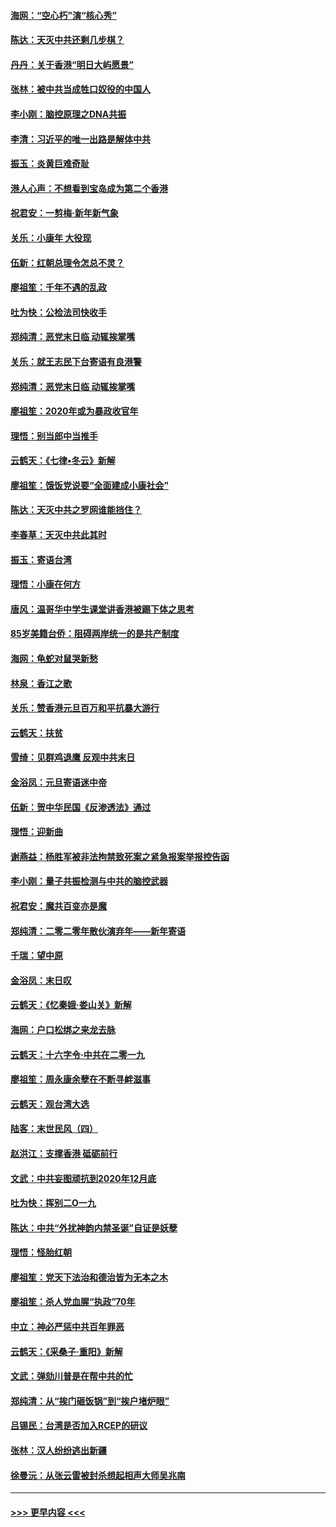 #### [海网：“空心朽”演“核心秀”](../pages/nsc993/n11783874.md?t=01111355) 
#### [陈达：天灭中共还剩几步棋？](../pages/nsc993/n11783719.md?t=01111355) 
#### [丹丹：关于香港“明日大屿愿景”](../pages/nsc993/n11783273.md?t=01111355) 
#### [张林：被中共当成牲口奴役的中国人](../pages/nsc993/n11782397.md?t=01111355) 
#### [李小刚：脑控原理之DNA共振](../pages/nsc993/n11780962.md?t=01111355) 
#### [李清：习近平的唯一出路是解体中共](../pages/nsc993/n11780866.md?t=01111355) 
#### [振玉：炎黄巨难奇耻](../pages/nsc993/n11779632.md?t=01111355) 
#### [港人心声：不想看到宝岛成为第二个香港](../pages/nsc993/n11778817.md?t=01111355) 
#### [祝君安：一剪梅‧新年新气象](../pages/nsc993/n11776340.md?t=01111355) 
#### [关乐：小康年 大役现](../pages/nsc993/n11774213.md?t=01111355) 
#### [伍新：红朝总理令怎总不灵？](../pages/nsc993/n11770813.md?t=01111355) 
#### [廖祖笙：千年不遇的乱政](../pages/nsc993/n11770373.md?t=01111355) 
#### [吐为快：公检法司快收手](../pages/nsc993/n11770359.md?t=01111355) 
#### [郑纯清：恶党末日临 动辄挨掌嘴](../pages/nsc993/n11769912.md?t=01111355) 
#### [关乐：就王志民下台寄语有良港警](../pages/nsc993/n11769903.md?t=01111355) 
#### [郑纯清：恶党末日临 动辄挨掌嘴](../pages/nsc993/n11769356.md?t=01111355) 
#### [廖祖笙：2020年或为暴政收官年](../pages/nsc993/n11768216.md?t=01111355) 
#### [理悟：别当郎中当推手](../pages/nsc993/n11768243.md?t=01111355) 
#### [云鹤天：《七律▪冬云》新解](../pages/nsc993/n11768204.md?t=01111355) 
#### [廖祖笙：饿饭党说要“全面建成小康社会”](../pages/nsc993/n11767482.md?t=01111355) 
#### [陈达：天灭中共之罗网谁能挡住？](../pages/nsc993/n11767465.md?t=01111355) 
#### [李春草：天灭中共此其时](../pages/nsc993/n11767452.md?t=01111355) 
#### [振玉：寄语台湾](../pages/nsc993/n11767432.md?t=01111355) 
#### [理悟：小康在何方](../pages/nsc993/n11767394.md?t=01111355) 
#### [唐风：温哥华中学生课堂讲香港被踢下体之思考](../pages/nsc993/n11766848.md?t=01111355) 
#### [85岁美籍台侨：阻碍两岸统一的是共产制度](../pages/nsc993/n11765043.md?t=01111355) 
#### [海网：龟蛇对鼠哭新愁](../pages/nsc993/n11764895.md?t=01111355) 
#### [林泉：香江之歌](../pages/nsc993/n11764415.md?t=01111355) 
#### [关乐：赞香港元旦百万和平抗暴大游行](../pages/nsc993/n11764382.md?t=01111355) 
#### [云鹤天：扶贫](../pages/nsc993/n11764245.md?t=01111355) 
#### [雪绮：见群鸡退鹰  反观中共末日](../pages/nsc993/n11762112.md?t=01111355) 
#### [金浴凤：元旦寄语迷中帝](../pages/nsc993/n11761788.md?t=01111355) 
#### [伍新：贺中华民国《反渗透法》通过](../pages/nsc993/n11761994.md?t=01111355) 
#### [理悟：迎新曲](../pages/nsc993/n11761152.md?t=01111355) 
#### [谢燕益：杨胜军被非法拘禁致死案之紧急报案举报控告函](../pages/nsc993/n11756134.md?t=01111355) 
#### [李小刚：量子共振检测与中共的脑控武器](../pages/nsc993/n11754518.md?t=01111355) 
#### [祝君安：魔共百变亦是魔](../pages/nsc993/n11754469.md?t=01111355) 
#### [郑纯清：二零二零年散伙演弃年——新年寄语](../pages/nsc993/n11754195.md?t=01111355) 
#### [千瑞：望中原](../pages/nsc993/n11754159.md?t=01111355) 
#### [金浴凤：末日叹](../pages/nsc993/n11752359.md?t=01111355) 
#### [云鹤天：《忆秦娥‧娄山关》新解](../pages/nsc993/n11752348.md?t=01111355) 
#### [海网：户口松绑之来龙去脉](../pages/nsc993/n11752328.md?t=01111355) 
#### [云鹤天：十六字令‧中共在二零一九](../pages/nsc993/n11752305.md?t=01111355) 
#### [廖祖笙：周永康余孽在不断寻衅滋事](../pages/nsc993/n11751013.md?t=01111355) 
#### [云鹤天：观台湾大选](../pages/nsc993/n11751007.md?t=01111355) 
#### [陆客：末世民风（四）](../pages/nsc993/n11749203.md?t=01111355) 
#### [赵洪江：支撑香港 砥砺前行](../pages/nsc993/n11748482.md?t=01111355) 
#### [文武：中共妄图顽抗到2020年12月底](../pages/nsc993/n11748446.md?t=01111355) 
#### [吐为快：挥别二O一九](../pages/nsc993/n11748411.md?t=01111355) 
#### [陈达：中共“外扰神韵内禁圣诞”自证是妖孽](../pages/nsc993/n11748226.md?t=01111355) 
#### [理悟：怪胎红朝](../pages/nsc993/n11748206.md?t=01111355) 
#### [廖祖笙：党天下法治和德治皆为无本之木](../pages/nsc993/n11748135.md?t=01111355) 
#### [廖祖笙：杀人党血腥“执政”70年](../pages/nsc993/n11745144.md?t=01111355) 
#### [中立：神必严惩中共百年罪恶](../pages/nsc993/n11744970.md?t=01111355) 
#### [云鹤天：《采桑子‧重阳》新解](../pages/nsc993/n11744948.md?t=01111355) 
#### [文武：弹劾川普是在帮中共的忙](../pages/nsc993/n11744758.md?t=01111355) 
#### [郑纯清：从“挨门砸饭锅”到“挨户堵炉眼”](../pages/nsc993/n11744745.md?t=01111355) 
#### [吕锡民：台湾是否加入RCEP的研议](../pages/nsc993/n11744701.md?t=01111355) 
#### [张林：汉人纷纷逃出新疆](../pages/nsc993/n11743530.md?t=01111355) 
#### [徐曼沅：从张云雷被封杀想起相声大师吴兆南](../pages/nsc993/n11741816.md?t=01111355) 

----
#### [ >>> 更早内容 <<< ](../indexes/nsc993-earlier.md)
